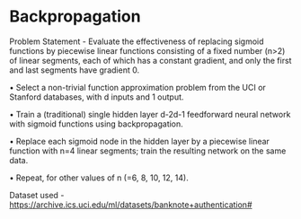 # Backpropagation

Problem Statement - Evaluate the effectiveness of replacing sigmoid functions by piecewise linear functions consisting of a fixed number (n>2) of linear segments, each of which has a constant gradient, and only the first and last segments have gradient 0.

• Select a non-trivial function approximation problem from the UCI or Stanford
databases, with d inputs and 1 output.

• Train a (traditional) single hidden layer d-2d-1 feedforward neural network with
sigmoid functions using backpropagation.

• Replace each sigmoid node in the hidden layer by a piecewise linear function
with n=4 linear segments; train the resulting network on the same data.

• Repeat, for other values of n (=6, 8, 10, 12, 14).

Dataset used - https://archive.ics.uci.edu/ml/datasets/banknote+authentication#
